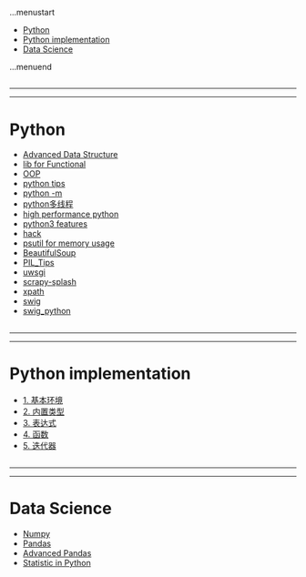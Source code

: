 ...menustart

 - [Python](#a7f5f35426b927411fc9231b56382173)
 - [Python implementation](#1b5abc0bb936130701c7dfc8025642f1)
 - [Data Science](#c78e2ad97b328dbafbd49edf182136f3)

...menuend


<h2 id="a7f5f35426b927411fc9231b56382173"></h2>

-----
-----

# Python 

 - [Advanced Data Structure](python_highlevel_datastructure.md) 
 - [lib for Functional](python_functional_programming.md) 
 - [OOP](python_oop.md)  
 - [python tips](python_tips_1.md) 
 - [python -m](http://pythonwise.blogspot.hk/2015/01/python-m.html) 
 - [python多线程](PY_multiprocessing.md) 
 - [high performance python](highPerformancePython.md) 
 - [python3 features](python3.md)
 - [hack](python_hack.md)
 - [psutil for memory usage](python_mem_monitor.md) 
 - [BeautifulSoup](PY_BeautifulSoup.md)  
 - [PIL_Tips](PIL_tips.md) 
 - [uwsgi](python_uwsgi.md) 
 - [scrapy-splash](scrapy.md) 
 - [xpath](xpath.md) 
 - [swig](Interfacing_C_Python_withSWIG.md) 
 - [swig_python](swig_python.md) 


<h2 id="1b5abc0bb936130701c7dfc8025642f1"></h2>

-----
-----

# Python implementation

 - [1. 基本环境](pythonImpl.md) 
 - [2. 内置类型](pythonImpl2.md) 
 - [3. 表达式](pythonImpl3.md) 
 - [4. 函数](pythonImpl4.md) 
 - [5. 迭代器](pythonImpl5.md)



<h2 id="c78e2ad97b328dbafbd49edf182136f3"></h2>

-----
-----

# Data Science

 - [Numpy](numpy_tips.md) 
 - [Pandas](Pandas.md) 
 - [Advanced Pandas](Pandas_advanced.md) 
 - [Statistic in Python](Pands_StatisticalAnalysisInPython.md)


